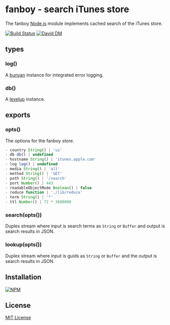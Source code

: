
# fanboy - search iTunes store

The fanboy [Node.js](http://nodejs.org/) module implements cached search of the iTunes store. 

[![Build Status](https://secure.travis-ci.org/michaelnisi/fanboy.svg)](http://travis-ci.org/michaelnisi/fanboy) [![David DM](https://david-dm.org/michaelnisi/fanboy.svg)](http://david-dm.org/michaelnisi/fanboy)

## types

### log()

A [bunyan](https://github.com/trentm/node-bunyan) instance for integrated error logging.

### db()

A [levelup](https://github.com/rvagg/node-levelup) instance.

## exports

### opts()

The options for the fanboy store.

```js
- country String() | 'us'
- db db() | undefined
- hostname String() | 'itunes.apple.com'
- log log() | undefined
- media String() | 'all'
- method String() | 'GET'
- path String() | '/search'
- port Number() | 443
- readableObjectMode Boolean() | false
- reduce function | './lib/reduce'
- term String() | '*'
- ttl Number() | 72 * 3600000
```

### search(opts())

Duplex stream where input is search terms as `String` or `Buffer` and output is search results in JSON.

### lookup(opts())

Duplex stream where input is guids as `String` or `Buffer` and the output is search results in JSON.

## Installation

[![NPM](https://nodei.co/npm/fanboy.svg)](https://npmjs.org/package/fanboy)

## License

[MIT License](https://github.com/michaelnisi/fanboy/blob/master/LICENSE)
